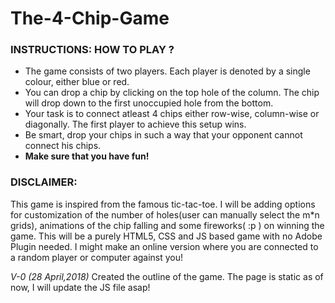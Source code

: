 # The-4-Chip-Game

### INSTRUCTIONS: HOW TO PLAY ?
* The game consists of two players. Each player is denoted by a single colour, either blue or red.
* You can drop a chip by clicking on the top hole of the column. The chip will drop down to the first unoccupied hole from the bottom.
* Your task is to connect atleast 4 chips either row-wise, column-wise or diagonally. The first player to achieve this setup wins.
* Be smart, drop your chips in such a way that your opponent cannot connect his chips.
* **Make sure that you have fun!**

### DISCLAIMER:
This game is inspired from the famous tic-tac-toe.
I will be adding options for customization of the number of holes(user can manually select the m*n grids), animations of the chip falling and some fireworks( :p ) on winning the game.
This will be a purely HTML5, CSS and JS based game with no Adobe Plugin needed.
I might make an online version where you are connected to a random player or computer against you!


*V-0 (28 April,2018)*
Created the outline of the game. The page is static as of now, I will update the JS file asap!
